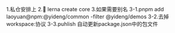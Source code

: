 1.私仓安排上
2. lerna create core
3.如果需要别名 
    3-1.pnpm add laoyuan@npm:@yideng/common -filter @yideng/demos
    3-2.去掉workspace:协议
    3-3.puhlish 自动更新package.json中的包文件
